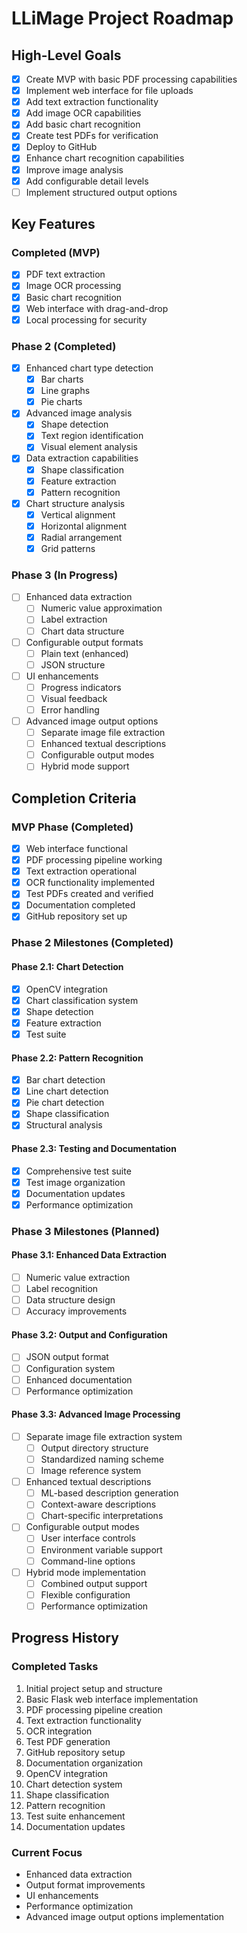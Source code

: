 # LLiMage Project Roadmap

## High-Level Goals
- [x] Create MVP with basic PDF processing capabilities
- [x] Implement web interface for file uploads
- [x] Add text extraction functionality
- [x] Add image OCR capabilities
- [x] Add basic chart recognition
- [x] Create test PDFs for verification
- [x] Deploy to GitHub
- [x] Enhance chart recognition capabilities
- [x] Improve image analysis
- [x] Add configurable detail levels
- [ ] Implement structured output options

## Key Features
### Completed (MVP)
- [x] PDF text extraction
- [x] Image OCR processing
- [x] Basic chart recognition
- [x] Web interface with drag-and-drop
- [x] Local processing for security

### Phase 2 (Completed)
- [x] Enhanced chart type detection
  - [x] Bar charts
  - [x] Line graphs
  - [x] Pie charts
- [x] Advanced image analysis
  - [x] Shape detection
  - [x] Text region identification
  - [x] Visual element analysis
- [x] Data extraction capabilities
  - [x] Shape classification
  - [x] Feature extraction
  - [x] Pattern recognition
- [x] Chart structure analysis
  - [x] Vertical alignment
  - [x] Horizontal alignment
  - [x] Radial arrangement
  - [x] Grid patterns

### Phase 3 (In Progress)
- [ ] Enhanced data extraction
  - [ ] Numeric value approximation
  - [ ] Label extraction
  - [ ] Chart data structure
- [ ] Configurable output formats
  - [ ] Plain text (enhanced)
  - [ ] JSON structure
- [ ] UI enhancements
  - [ ] Progress indicators
  - [ ] Visual feedback
  - [ ] Error handling
- [ ] Advanced image output options
  - [ ] Separate image file extraction
  - [ ] Enhanced textual descriptions
  - [ ] Configurable output modes
  - [ ] Hybrid mode support

## Completion Criteria
### MVP Phase (Completed)
- [x] Web interface functional
- [x] PDF processing pipeline working
- [x] Text extraction operational
- [x] OCR functionality implemented
- [x] Test PDFs created and verified
- [x] Documentation completed
- [x] GitHub repository set up

### Phase 2 Milestones (Completed)
#### Phase 2.1: Chart Detection
- [x] OpenCV integration
- [x] Chart classification system
- [x] Shape detection
- [x] Feature extraction
- [x] Test suite

#### Phase 2.2: Pattern Recognition
- [x] Bar chart detection
- [x] Line chart detection
- [x] Pie chart detection
- [x] Shape classification
- [x] Structural analysis

#### Phase 2.3: Testing and Documentation
- [x] Comprehensive test suite
- [x] Test image organization
- [x] Documentation updates
- [x] Performance optimization

### Phase 3 Milestones (Planned)
#### Phase 3.1: Enhanced Data Extraction
- [ ] Numeric value extraction
- [ ] Label recognition
- [ ] Data structure design
- [ ] Accuracy improvements

#### Phase 3.2: Output and Configuration
- [ ] JSON output format
- [ ] Configuration system
- [ ] Enhanced documentation
- [ ] Performance optimization

#### Phase 3.3: Advanced Image Processing
- [ ] Separate image file extraction system
  - [ ] Output directory structure
  - [ ] Standardized naming scheme
  - [ ] Image reference system
- [ ] Enhanced textual descriptions
  - [ ] ML-based description generation
  - [ ] Context-aware descriptions
  - [ ] Chart-specific interpretations
- [ ] Configurable output modes
  - [ ] User interface controls
  - [ ] Environment variable support
  - [ ] Command-line options
- [ ] Hybrid mode implementation
  - [ ] Combined output support
  - [ ] Flexible configuration
  - [ ] Performance optimization

## Progress History
### Completed Tasks
1. Initial project setup and structure
2. Basic Flask web interface implementation
3. PDF processing pipeline creation
4. Text extraction functionality
5. OCR integration
6. Test PDF generation
7. GitHub repository setup
8. Documentation organization
9. OpenCV integration
10. Chart detection system
11. Shape classification
12. Pattern recognition
13. Test suite enhancement
14. Documentation updates

### Current Focus
- Enhanced data extraction
- Output format improvements
- UI enhancements
- Performance optimization
- Advanced image output options implementation
